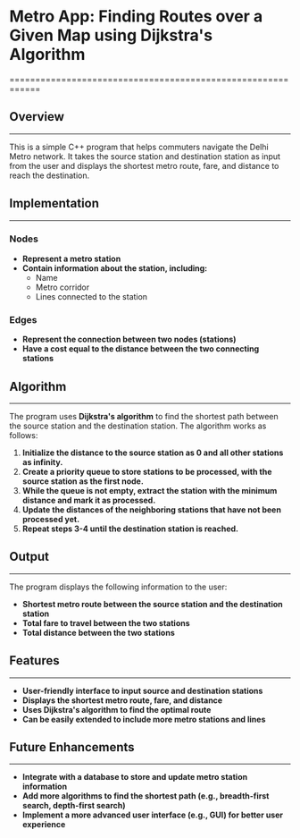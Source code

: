 # Metro App: Finding Routes over a Given Map using Dijkstra's Algorithm
============================================================

## Overview
-----------

This is a simple C++ program that helps commuters navigate the Delhi Metro network. It takes the source station and destination station as input from the user and displays the shortest metro route, fare, and distance to reach the destination.

## Implementation
-----------------

### Nodes

* **Represent a metro station**
* **Contain information about the station, including:**
	+ Name
	+ Metro corridor
	+ Lines connected to the station

### Edges

* **Represent the connection between two nodes (stations)**
* **Have a cost equal to the distance between the two connecting stations**

## Algorithm
-------------

The program uses **Dijkstra's algorithm** to find the shortest path between the source station and the destination station. The algorithm works as follows:

1. **Initialize the distance to the source station as 0 and all other stations as infinity.**
2. **Create a priority queue to store stations to be processed, with the source station as the first node.**
3. **While the queue is not empty, extract the station with the minimum distance and mark it as processed.**
4. **Update the distances of the neighboring stations that have not been processed yet.**
5. **Repeat steps 3-4 until the destination station is reached.**

## Output
---------

The program displays the following information to the user:

* **Shortest metro route between the source station and the destination station**
* **Total fare to travel between the two stations**
* **Total distance between the two stations**

## Features
------------

* **User-friendly interface to input source and destination stations**
* **Displays the shortest metro route, fare, and distance**
* **Uses Dijkstra's algorithm to find the optimal route**
* **Can be easily extended to include more metro stations and lines**

## Future Enhancements
----------------------

* **Integrate with a database to store and update metro station information**
* **Add more algorithms to find the shortest path (e.g., breadth-first search, depth-first search)**
* **Implement a more advanced user interface (e.g., GUI) for better user experience**
